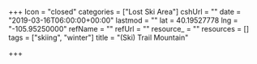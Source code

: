 +++
Icon = "closed"
categories = ["Lost Ski Area"]
cshUrl = ""
date = "2019-03-16T06:00:00+00:00"
lastmod = ""
lat = 40.19527778
lng = "-105.95250000"
refName = ""
refUrl = ""
resource_ = ""
resources = []
tags = ["skiing", "winter"]
title = "(Ski) Trail Mountain"

+++
